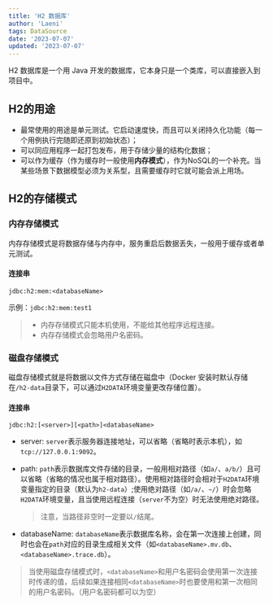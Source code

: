 ```yaml
---
title: 'H2 数据库'
author: 'Laeni'
tags: DataSource
date: '2023-07-07'
updated: '2023-07-07'
---
```


H2 数据库是一个用 Java 开发的数据库，它本身只是一个类库，可以直接嵌入到项目中。

## H2的用途

- 最常使用的用途是单元测试。它启动速度快，而且可以关闭持久化功能（每一个用例执行完随即还原到初始状态）；
- 可以同应用程序一起打包发布，用于存储少量的结构化数据；
- 可以作为缓存（作为缓存时一般使用**内存模式**），作为NoSQL的一个补充。当某些场景下数据模型必须为关系型，且需要缓存时它就可能会派上用场。

## H2的存储模式

### 内存存储模式

内存存储模式是将数据存储与内存中，服务重启后数据丢失，一般用于缓存或者单元测试。

#### 连接串

`jdbc:h2:mem:<databaseName>`

示例：`jdbc:h2:mem:test1`

> - 内存存储模式只能本机使用，不能给其他程序远程连接。
> - 内存存储模式会忽略用户名密码。

### 磁盘存储模式

磁盘存储模式就是将数据以文件方式存储在磁盘中（Docker 安装时默认存储在`/h2-data`目录下，可以通过`H2DATA`环境变量更改存储位置）。

#### 连接串

`jdbc:h2:[<server>][<path>]<databaseName>`

- server: `server`表示服务器连接地址，可以省略（省略时表示本机），如`tcp://127.0.0.1:9092`。

- path: `path`表示数据库文件存储的目录，一般用相对路径（如`a/`、`a/b/`）且可以省略（省略的情况也属于相对路径）。使用相对路径时会相对于`H2DATA`环境变量指定的目录（默认为`h2-data`）;使用绝对路径（如`/a/`、`~/`）时会忽略`H2DATA`环境变量，且当使用远程连接（`server`不为空）时无法使用绝对路径。

  > 注意，当路径非空时一定要以`/`结尾。

- databaseName: `databaseName`表示数据库名称，会在第一次连接上创建，同时也会在`path`对应的目录生成相关文件（如`<databaseName>.mv.db`、`<databaseName>.trace.db`）。

> 当使用磁盘存储模式时，`<databaseName>`和用户名密码会使用第一次连接时传递的值，后续如果连接相同`<databaseName>`时也要使用和第一次相同的用户名密码。（用户名密码都可以为空）

